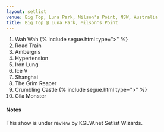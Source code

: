 ```yaml
---
layout: setlist
venue: Big Top, Luna Park, Milson's Point, NSW, Australia
title: Big Top @ Luna Park, Milson's Point
---
```


1. Wah Wah
   {% include segue.html type=">" %}
2. Road Train
3. Ambergris
4. Hypertension
5. Iron Lung
6. Ice V
7. Shanghai
8. The Grim Reaper
9. Crumbling Castle
    {% include segue.html type=">" %}
10. Gila Monster


<!--snippet-->

#### Notes
This show is under review by KGLW.net Setlist Wizards.
